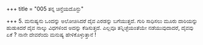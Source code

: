 +++
title = "005 ತನ್ನ ಚಿನ್ತೆಯದೊನ್ದು"

+++
5. ಮನುಷ್ಯನು ಒಂದನ್ನು ಅಲೋಚಿಸಿದರೆ ದೈವ ಎರಡನ್ನು ಬಗೆಯುತ್ತದೆ. ಗುರಿ ಸಾಧಿಸಲು ಮೂರು ದಾರಿಯನ್ನು ಹುಡುಕಿದರೆ ದೈವ ನಾಲ್ಕು ವಿಧಗಳಿಂದ ಅದನ್ನು ಕೆಡಿಸುತ್ತದೆ. ಎಲ್ಲವೂ ತನ್ನಿಚ್ಛೆಯಂತೆಯೇ ನಡೆಯುವುದಾದರೆ, ದೈವವು ಏಕೆ ? ನಾನೇ  ದೇವರೆಂದು ಮನುಷ್ಯ ಹೇಳಿಕೊಳ್ಳುತ್ತಾನೆ !